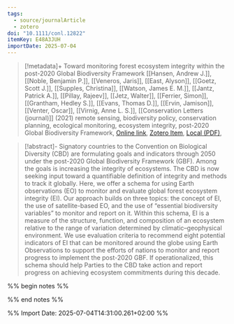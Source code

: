 ```yaml
---
tags:
  - source/journalArticle
  - zotero
doi: "10.1111/conl.12822"
itemKey: E48A3JUH
importDate: 2025-07-04
---
```

>[!metadata]+
> Toward monitoring forest ecosystem integrity within the post-2020 Global Biodiversity Framework
> [[Hansen, Andrew J.]], [[Noble, Benjamin P.]], [[Veneros, Jaris]], [[East, Alyson]], [[Goetz, Scott J.]], [[Supples, Christina]], [[Watson, James E. M.]], [[Jantz, Patrick A.]], [[Pillay, Rajeev]], [[Jetz, Walter]], [[Ferrier, Simon]], [[Grantham, Hedley S.]], [[Evans, Thomas D.]], [[Ervin, Jamison]], [[Venter, Oscar]], [[Virnig, Anne L. S.]], 
> [[Conservation Letters (journal)]] (2021)
> remote sensing, biodiversity policy, conservation planning, ecological monitoring, ecosystem integrity, post-2020 Global Biodiversity Framework, 
> [Online link](https://onlinelibrary.wiley.com/doi/abs/10.1111/conl.12822), [Zotero Item](zotero://select/library/items/E48A3JUH), [Local (PDF)](file://C:/Users/aburg/Documents/references/zotero/storage/E33R2QMW/Hansen2021_MonitoringForest.pdf), 

>[!abstract]-
>Signatory countries to the Convention on Biological Diversity (CBD) are formulating goals and indicators through 2050 under the post-2020 Global Biodiversity Framework (GBF). Among the goals is increasing the integrity of ecosystems. The CBD is now seeking input toward a quantifiable definition of integrity and methods to track it globally. Here, we offer a schema for using Earth observations (EO) to monitor and evaluate global forest ecosystem integrity (EI). Our approach builds on three topics: the concept of EI, the use of satellite-based EO, and the use of “essential biodiversity variables” to monitor and report on it. Within this schema, EI is a measure of the structure, function, and composition of an ecosystem relative to the range of variation determined by climatic–geophysical environment. We use evaluation criteria to recommend eight potential indicators of EI that can be monitored around the globe using Earth Observations to support the efforts of nations to monitor and report progress to implement the post-2020 GBF. If operationalized, this schema should help Parties to the CBD take action and report progress on achieving ecosystem commitments during this decade.

%% begin notes %%

%% end notes %%

%% Import Date: 2025-07-04T14:31:00.261+02:00 %%
